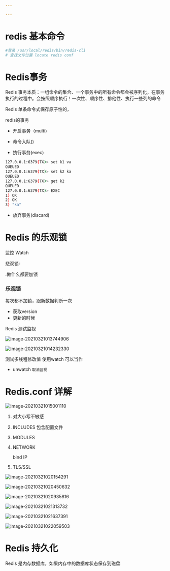 ```yaml
---

---
```


# redis 基本命令



```bash
#登录 /usr/local/redis/bin/redis-cli
# 查找文件位置 locate redis conf
```





# Redis事务

Redis 事务本质：一组命令的集合、一个事务中的所有命令都会被序列化，在事务执行的过程中。会按照顺序执行！一次性、顺序性、排他性、执行一些列的命令



Redis 单条命令式保存原子性的，

redis的事务

- 开启事务（multi)

- 命令入队()

- 执行事务(exec)

```bash
127.0.0.1:6379(TX)> set k1 va
QUEUED
127.0.0.1:6379(TX)> set k2 ka 
QUEUED
127.0.0.1:6379(TX)> get k2
QUEUED
127.0.0.1:6379(TX)> EXEC
1) OK
2) OK
3) "ka"

```

- 放弃事务(discard)

  

# Redis 的乐观锁

 监控 Watch

悲观锁:

.做什么都要加锁

### 乐观锁

每次都不加锁，跟新数据判断一次

-  获取version 
- 更新的时候

Redis 测试监视

![image-20210321013744906](C:\Users\94934\AppData\Roaming\Typora\typora-user-images\image-20210321013744906.png)



![image-20210321014232330](C:\Users\94934\AppData\Roaming\Typora\typora-user-images\image-20210321014232330.png)

测试多线程修改值 使用watch 可以当作

- unwatch `取消监视`

  

# Redis.conf 详解



![image-20210321015001110](C:\Users\94934\AppData\Roaming\Typora\typora-user-images\image-20210321015001110.png)

1. 对大小写不敏感

2. INCLUDES  包含配置文件

3.  MODULES

4. NETWORK

   bind IP

5.  TLS/SSL 

![image-20210321020154291](C:\Users\94934\AppData\Roaming\Typora\typora-user-images\image-20210321020154291.png)

![image-20210321020450632](C:\Users\94934\AppData\Roaming\Typora\typora-user-images\image-20210321020450632.png)

![image-20210321020935816](C:\Users\94934\AppData\Roaming\Typora\typora-user-images\image-20210321020935816.png)

![image-20210321021313732](C:\Users\94934\AppData\Roaming\Typora\typora-user-images\image-20210321021313732.png)

![image-20210321021637391](C:\Users\94934\AppData\Roaming\Typora\typora-user-images\image-20210321021637391.png)

![image-20210321022059503](C:\Users\94934\AppData\Roaming\Typora\typora-user-images\image-20210321022059503.png)



# Redis 持久化

Redis 是内存数据库，如果内存中的数据库状态保存到磁盘